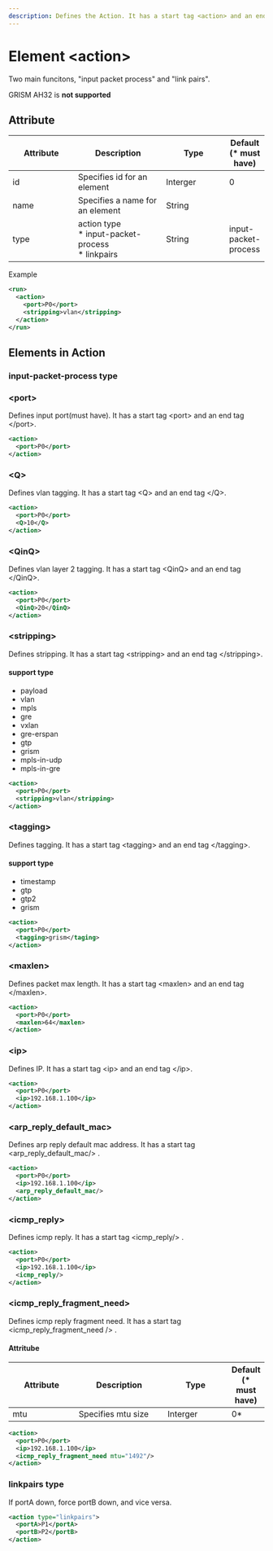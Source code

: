 ```yaml
---
description: Defines the Action. It has a start tag <action> and an end tag </action>.
---
```


# Element \<action>

Two main funcitons, "input packet process" and "link pairs".

GRISM AH32 is **not supported**

## Attribute

<table><thead><tr><th width="150">Attribute</th><th width="213.26479750778813">Description</th><th width="150">Type</th><th>Default (* must have)</th></tr></thead><tbody><tr><td>id</td><td>Specifies id for an element</td><td>Interger</td><td>0</td></tr><tr><td>name</td><td>Specifies a name for an element</td><td>String</td><td></td></tr><tr><td>type</td><td>action type<br>* input-packet-process<br>* linkpairs</td><td>String</td><td>input-packet-process</td></tr></tbody></table>

Example

```xml
<run>
  <action>
    <port>P0</port>
    <stripping>vlan</stripping>
  </action>
</run>
```

## Elements in Action

### input-packet-process type

### \<port>

Defines input port(must have). It has a start tag \<port> and an end tag \</port>.

```xml
<action>
  <port>P0</port>
</action>
```

### \<Q>

Defines vlan tagging. It has a start tag \<Q> and an end tag \</Q>.

```xml
<action>
  <port>P0</port>
  <Q>10</Q>
</action>
```

### \<QinQ>

Defines vlan layer 2 tagging. It has a start tag \<QinQ> and an end tag \</QinQ>.

```xml
<action>
  <port>P0</port>
  <QinQ>20</QinQ>
</action>
```

### \<stripping>

Defines stripping. It has a start tag \<stripping> and an end tag \</stripping>.

#### support type

* payload
* vlan
* mpls
* gre
* vxlan
* gre-erspan
* gtp
* grism
* mpls-in-udp
* mpls-in-gre

```xml
<action>
  <port>P0</port>
  <stripping>vlan</stripping>
</action>
```

### \<tagging>

Defines tagging. It has a start tag \<tagging> and an end tag \</tagging>.

#### support type

* timestamp
* gtp
* gtp2
* grism

```xml
<action>
  <port>P0</port>
  <tagging>grism</taging>
</action>
```

### \<maxlen>

Defines packet max length. It has a start tag \<maxlen> and an end tag \</maxlen>.

```xml
<action>
  <port>P0</port>
  <maxlen>64</maxlen>
</action>
```

### \<ip>

Defines IP. It has a start tag \<ip> and an end tag \</ip>.

```xml
<action>
  <port>P0</port>
  <ip>192.168.1.100</ip>
</action>
```

### \<arp\_reply\_default\_mac>

Defines arp reply default mac address.  It has a start tag \<arp\_reply\_default\_mac/> .

```xml
<action>
  <port>P0</port>
  <ip>192.168.1.100</ip>
  <arp_reply_default_mac/>
</action>
```

### \<icmp\_reply>

Defines icmp reply. It has a start tag \<icmp\_reply/> .

```xml
<action>
  <port>P0</port>
  <ip>192.168.1.100</ip>
  <icmp_reply/>
</action>
```

### \<icmp\_reply\_fragment\_need>

Defines icmp reply fragment need. It has a start tag \<icmp\_reply\_fragment\_need /> .

#### Attritube

<table><thead><tr><th width="150">Attribute</th><th width="213.26479750778813">Description</th><th width="150">Type</th><th>Default (* must have)</th></tr></thead><tbody><tr><td>mtu</td><td>Specifies mtu size</td><td>Interger</td><td>0*</td></tr></tbody></table>

```xml
<action>
  <port>P0</port>
  <ip>192.168.1.100</ip>
  <icmp_reply_fragment_need mtu="1492"/>
</action>
```

### linkpairs type

If portA down, force portB down, and vice versa.

```xml
<action type="linkpairs">
  <portA>P1</portA>
  <portB>P2</portB>
</action>
```

